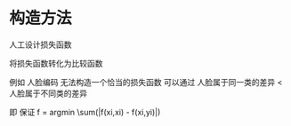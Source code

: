 # 构造方法

人工设计损失函数

将损失函数转化为比较函数

例如 人脸编码 无法构造一个恰当的损失函数 可以通过 人脸属于同一类的差异 &lt; 人脸属于不同类的差异

即 保证 f = argmin \sum\(\|f\(xi,xi\) - f\(xi,yi\)\|\)

